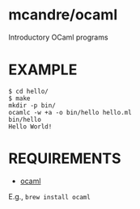 # mcandre/ocaml

Introductory OCaml programs

# EXAMPLE

```
$ cd hello/
$ make
mkdir -p bin/
ocamlc -w +a -o bin/hello hello.ml
bin/hello
Hello World!
```

# REQUIREMENTS

* [ocaml](http://caml.inria.fr/)

E.g., `brew install ocaml`
